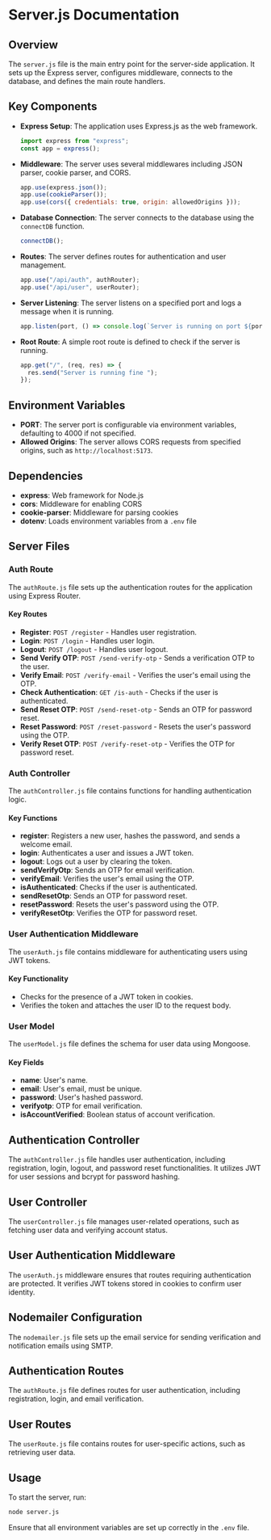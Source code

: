 # Server.js Documentation

## Overview
The `server.js` file is the main entry point for the server-side application. It sets up the Express server, configures middleware, connects to the database, and defines the main route handlers.

## Key Components

- **Express Setup**: The application uses Express.js as the web framework.
  ```javascript
  import express from "express";
  const app = express();
  ```

- **Middleware**: The server uses several middlewares including JSON parser, cookie parser, and CORS.
  ```javascript
  app.use(express.json());
  app.use(cookieParser());
  app.use(cors({ credentials: true, origin: allowedOrigins }));
  ```

- **Database Connection**: The server connects to the database using the `connectDB` function.
  ```javascript
  connectDB();
  ```

- **Routes**: The server defines routes for authentication and user management.
  ```javascript
  app.use("/api/auth", authRouter);
  app.use("/api/user", userRouter);
  ```

- **Server Listening**: The server listens on a specified port and logs a message when it is running.
  ```javascript
  app.listen(port, () => console.log(`Server is running on port ${port}`));
  ```

- **Root Route**: A simple root route is defined to check if the server is running.
  ```javascript
  app.get("/", (req, res) => {
    res.send("Server is running fine ");
  });
  ```

## Environment Variables
- **PORT**: The server port is configurable via environment variables, defaulting to 4000 if not specified.
- **Allowed Origins**: The server allows CORS requests from specified origins, such as `http://localhost:5173`.

## Dependencies
- **express**: Web framework for Node.js
- **cors**: Middleware for enabling CORS
- **cookie-parser**: Middleware for parsing cookies
- **dotenv**: Loads environment variables from a `.env` file

## Server Files

### Auth Route
The `authRoute.js` file sets up the authentication routes for the application using Express Router.

#### Key Routes
- **Register**: `POST /register` - Handles user registration.
- **Login**: `POST /login` - Handles user login.
- **Logout**: `POST /logout` - Handles user logout.
- **Send Verify OTP**: `POST /send-verify-otp` - Sends a verification OTP to the user.
- **Verify Email**: `POST /verify-email` - Verifies the user's email using the OTP.
- **Check Authentication**: `GET /is-auth` - Checks if the user is authenticated.
- **Send Reset OTP**: `POST /send-reset-otp` - Sends an OTP for password reset.
- **Reset Password**: `POST /reset-password` - Resets the user's password using the OTP.
- **Verify Reset OTP**: `POST /verify-reset-otp` - Verifies the OTP for password reset.

### Auth Controller
The `authController.js` file contains functions for handling authentication logic.

#### Key Functions
- **register**: Registers a new user, hashes the password, and sends a welcome email.
- **login**: Authenticates a user and issues a JWT token.
- **logout**: Logs out a user by clearing the token.
- **sendVerifyOtp**: Sends an OTP for email verification.
- **verifyEmail**: Verifies the user's email using the OTP.
- **isAuthenticated**: Checks if the user is authenticated.
- **sendResetOtp**: Sends an OTP for password reset.
- **resetPassword**: Resets the user's password using the OTP.
- **verifyResetOtp**: Verifies the OTP for password reset.

### User Authentication Middleware
The `userAuth.js` file contains middleware for authenticating users using JWT tokens.

#### Key Functionality
- Checks for the presence of a JWT token in cookies.
- Verifies the token and attaches the user ID to the request body.

### User Model
The `userModel.js` file defines the schema for user data using Mongoose.

#### Key Fields
- **name**: User's name.
- **email**: User's email, must be unique.
- **password**: User's hashed password.
- **verifyotp**: OTP for email verification.
- **isAccountVerified**: Boolean status of account verification.

## Authentication Controller

The `authController.js` file handles user authentication, including registration, login, logout, and password reset functionalities. It utilizes JWT for user sessions and bcrypt for password hashing.

## User Controller

The `userController.js` file manages user-related operations, such as fetching user data and verifying account status.

## User Authentication Middleware

The `userAuth.js` middleware ensures that routes requiring authentication are protected. It verifies JWT tokens stored in cookies to confirm user identity.

## Nodemailer Configuration

The `nodemailer.js` file sets up the email service for sending verification and notification emails using SMTP.

## Authentication Routes

The `authRoute.js` file defines routes for user authentication, including registration, login, and email verification.

## User Routes

The `userRoute.js` file contains routes for user-specific actions, such as retrieving user data.

## Usage
To start the server, run:
```bash
node server.js
```
Ensure that all environment variables are set up correctly in the `.env` file.
